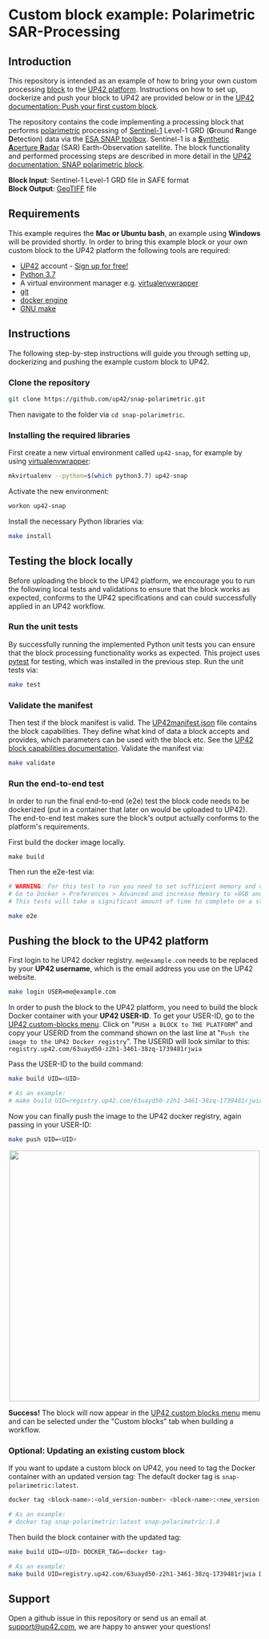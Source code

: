 # Custom block example: Polarimetric SAR-Processing
## Introduction

This repository is intended as an example of how to bring your own custom processing
[block](https://docs.up42.com/getting-started/core-concepts.html#blocks) to the [UP42 platform](https://up42.com). 
Instructions on how to set up, dockerize and push your block to UP42 are provided below or in the 
[UP42 documentation: Push your first custom block](https://docs.up42.com/getting-started/first-custom-block.html#).

The repository contains the code implementing a processing block that performs 
[polarimetric](https://en.wikipedia.org/wiki/Polarimetry) processing of 
[Sentinel-1](https://earth.esa.int/web/guest/missions/esa-operational-eo-missions/sentinel-1) Level-1 GRD 
(**G**round **R**ange **D**etection) data via the [ESA SNAP toolbox](http://step.esa.int/main/toolboxes/snap/). 
Sentinel-1 is a [**S**ynthetic **A**perture **R**adar](https://www.sandia.gov/radar/what_is_sar/index.html) (SAR) 
Earth-Observation satellite. The block functionality and performed processing steps are described in more detail in 
the [UP42 documentation: SNAP polarimetric block](https://docs.up42.com/up42-blocks/processing/snap-polarimetric.html).

**Block Input**: Sentinel-1 Level-1 GRD file in SAFE format   
**Block Output**: [GeoTIFF](https://en.wikipedia.org/wiki/GeoTIFF) file


## Requirements

This example requires the **Mac or Ubuntu bash**, an example using **Windows** will be provided shortly.
In order to bring this example block or your own custom block to the UP42 platform the following tools are required:


 - [UP42](https://up42.com) account -  [Sign up for free!]((https://up42.com))
 - [Python 3.7](https://python.org/downloads)
 - A virtual environment manager e.g. [virtualenvwrapper](https://virtualenvwrapper.readthedocs.io/en/latest/)
 - [git](https://git-scm.com/)
 - [docker engine](https://docs.docker.com/engine/)
 - [GNU make](https://www.gnu.org/software/make/)
 
 
## Instructions

The following step-by-step instructions will guide you through setting up, dockerizing and pushing the example custom 
block to UP42.

### Clone the repository

```bash
git clone https://github.com/up42/snap-polarimetric.git
```

Then navigate to the folder via `cd snap-polarimetric`.

### Installing the required libraries

First create a new virtual environment called `up42-snap`, for example by using 
[virtualenvwrapper](https://virtualenvwrapper.readthedocs.io/en/latest/):

```bash
mkvirtualenv --python=$(which python3.7) up42-snap
```

Activate the new environment:

```bash
workon up42-snap
```

Install the necessary Python libraries via:

```bash
make install
```

## Testing the block locally

Before uploading the block to the UP42 platform, we encourage you to run the following local tests and validations to 
ensure that the block works as expected, conforms to the UP42 specifications and can could successfully applied in an 
UP42 workflow.

### Run the unit tests

By successfully running the implemented Python unit tests you can ensure that the block processing functionality works 
as expected. This project uses [pytest](https://docs.pytest.org/en/latest/) for testing, which was installed in 
the previous step. Run the unit tests via:

```bash
make test
```

### Validate the manifest

Then test if the block manifest is valid. The 
[UP42manifest.json](https://github.com/up42/snap-polarimetric/blob/master/blocks/snap-polarimetric/UP42Manifest.json)
file contains the block capabilities. They define what kind of data a block accepts and provides, which parameters 
can be used with the block etc. See the 
[UP42 block capabilities documentation](https://docs.up42.com/reference/capabilities.html?highlight=capabilities). 
Validate the manifest via:

```bash
make validate
```

### Run the end-to-end test

In order to run the final end-to-end (e2e) test the block code needs to be dockerized (put in a container that later on
would be uploaded to UP42). The end-to-end test makes sure the block's output actually conforms to the platform's 
requirements. 

First build the docker image locally.

```
make build
```

Then run the e2e-test via:

```bash
# WARNING: For this test to run you need to set sufficient memory and disk capacity in your docker setup. 
# Go to Docker > Preferences > Advanced and increase Memory to >8GB and Swap to >2GB. 
# This tests will take a significant amount of time to complete on a standard machine! Please be patient.

make e2e
```


## Pushing the block to the UP42 platform

First login to he UP42 docker registry. `me@example.com` needs to be replaced by your **UP42 username**, 
which is the email address you use on the UP42 website.

```bash
make login USER=me@example.com
```

In order to push the block to the UP42 platform, you need to build the block Docker container with your **UP42 USER-ID**. 
To get your USER-ID, go to the [UP42 custom-blocks menu](https://console.up42.com/custom-blocks). 
Click on "`PUSH a BLOCK to THE PLATFORM`" and copy your USERID from the command shown on the last line at 
"`Push the image to the UP42 Docker registry`". The USERID will look similar to this: 
`registry.up42.com/63uayd50-z2h1-3461-38zq-1739481rjwia`

Pass the USER-ID to the build command:

```bash
make build UID=<UID>

# As an example:
# make build UID=registry.up42.com/63uayd50-z2h1-3461-38zq-1739481rjwia
```

Now you can finally push the image to the UP42 docker registry, again passing in your USER-ID:

```bash
make push UID=<UID>
```

<p align="center">
  <img width="500" src="figures/custom_block_successfully_uploaded.jpg">
</p>

**Success!** The block will now appear in the [UP42 custom blocks menu](https://console.up42.com/custom-blocks/) menu 
and can be selected under the "Custom blocks" tab when building a workflow.


### Optional: Updating an existing custom block

If you want to update a custom block on UP42, you need to tag the Docker container with an updated version tag:
The default docker tag is `snap-polarimetric:latest`.

```bash
docker tag <block-name>:<old_version-number> <block-name>:<new_version-number> 

# As an example:
# docker tag snap-polarimetric:latest snap-polarimetric:1.0
```

Then build the block container with the updated tag:

```bash
make build UID=<UID> DOCKER_TAG=<docker tag>

# As an example:
make build UID=registry.up42.com/63uayd50-z2h1-3461-38zq-1739481rjwia DOCKER_TAG=snap-polarimetric:1.0
```


## Support

Open a github issue in this repository or send us an email at [support@up42.com](mailto:support@up42.com), 
we are happy to answer your questions!
